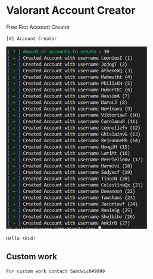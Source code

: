 # Valorant Account Creator

Free Riot Account Creator

```
[X] Account Creator
```

![Screenshot](picture.png)

```
Hello skid!
```

## Custom work
```
For custom work contact Sandwich#9999
```
